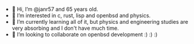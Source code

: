 - 👋 Hi, I’m @janr57 and 65 years old.
- 👀 I’m interested in c, rust, lisp and openbsd and physics.
- 🌱 I’m currently learning all of it, but physics and engineering studies are very absorbing and I don't have much time. 
- 💞️ I’m looking to collaborate on openbsd development :) :) :)

<!---
janr57/janr57 is a ✨ special ✨ repository because its `README.md` (this file) appears on your GitHub profile.
You can click the Preview link to take a look at your changes.
--->
